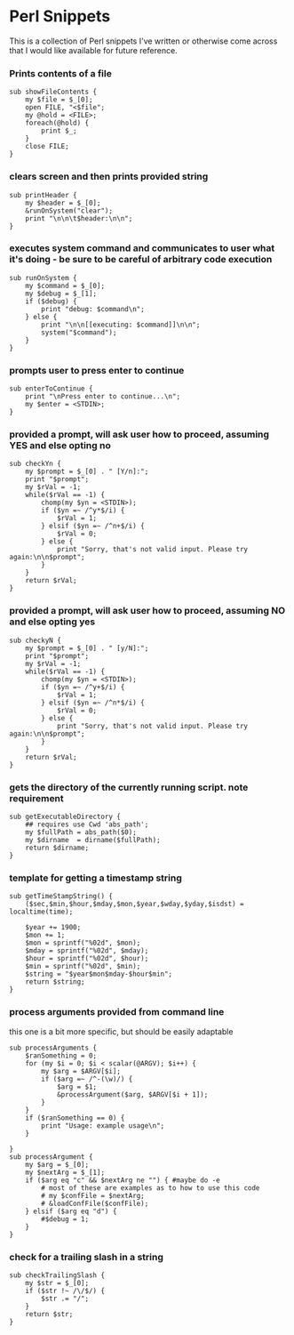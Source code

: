 <!-- permalink: 5de0dee00c4ff6c42f920f7b9c63b166 DO NOT DELETE OR EDIT THIS LINE -->
# Perl Snippets

This is a collection of Perl snippets I've written or otherwise come across that I would like available for future reference.

### Prints contents of a file
```
sub showFileContents {
	my $file = $_[0];
	open FILE, "<$file";
	my @hold = <FILE>;
	foreach(@hold) {
		print $_;
	}
	close FILE;
}
```

### clears screen and then prints provided string
```
sub printHeader {
	my $header = $_[0];
	&runOnSystem("clear");
	print "\n\n\t$header:\n\n";
}
```

### executes system command and communicates to user what it's doing - be sure to be careful of arbitrary code execution
```
sub runOnSystem {
	my $command = $_[0];
	my $debug = $_[1];
	if ($debug) {
		print "debug: $command\n";
	} else {
		print "\n\n[[executing: $command]]\n\n";
		system("$command");
	}
}
```

### prompts user to press enter to continue
```
sub enterToContinue {
	print "\nPress enter to continue...\n";
	my $enter = <STDIN>;
}
```

### provided a prompt, will ask user how to proceed, assuming YES and else opting no
```
sub checkYn {
	my $prompt = $_[0] . " [Y/n]:";
	print "$prompt";
	my $rVal = -1;
	while($rVal == -1) {
		chomp(my $yn = <STDIN>);
		if ($yn =~ /^y*$/i) {
		 	$rVal = 1;
		} elsif ($yn =~ /^n+$/i) {
			$rVal = 0;
		} else {
			print "Sorry, that's not valid input. Please try again:\n\n$prompt";
		}
	}
	return $rVal;
}
```

### provided a prompt, will ask user how to proceed, assuming NO and else opting yes
```
sub checkyN {
	my $prompt = $_[0] . " [y/N]:";
	print "$prompt";
	my $rVal = -1;
	while($rVal == -1) {
		chomp(my $yn = <STDIN>);
		if ($yn =~ /^y+$/i) {
		 	$rVal = 1;
		} elsif ($yn =~ /^n*$/i) {
			$rVal = 0;
		} else {
			print "Sorry, that's not valid input. Please try again:\n\n$prompt";
		}
	}
	return $rVal;
}
```

### gets the directory of the currently running script. note requirement
```
sub getExecutableDirectory {
	## requires use Cwd 'abs_path';
	my $fullPath = abs_path($0);
	my $dirname  = dirname($fullPath);
	return $dirname;
}
```

### template for getting a timestamp string
```
sub getTimeStampString() {
	($sec,$min,$hour,$mday,$mon,$year,$wday,$yday,$isdst) = localtime(time);

	$year += 1900;
	$mon += 1;
	$mon = sprintf("%02d", $mon);
	$mday = sprintf("%02d", $mday);
	$hour = sprintf("%02d", $hour);
	$min = sprintf("%02d", $min);
	$string = "$year$mon$mday-$hour$min";
	return $string;
}
```

### process arguments provided from command line
this one is a bit more specific, but should be easily adaptable
```
sub processArguments {
	$ranSomething = 0;
	for (my $i = 0; $i < scalar(@ARGV); $i++) {
		my $arg = $ARGV[$i];
		if ($arg =~ /^-(\w)/) {
			$arg = $1;
			&processArgument($arg, $ARGV[$i + 1]);
		}
	}
	if ($ranSomething == 0) {
		print "Usage: example usage\n";
	}

}
sub processArgument {
	my $arg = $_[0];
	my $nextArg = $_[1];
	if ($arg eq "c" && $nextArg ne "") { #maybe do -e
		# most of these are examples as to how to use this code
		# my $confFile = $nextArg;
		# &loadConfFile($confFile);
	} elsif ($arg eq "d") {
		#$debug = 1;
	}
}
```

### check for a trailing slash in a string
```
sub checkTrailingSlash {
	my $str = $_[0];
	if ($str !~ /\/$/) {
		$str .= "/";
	}
	return $str;
}

```
